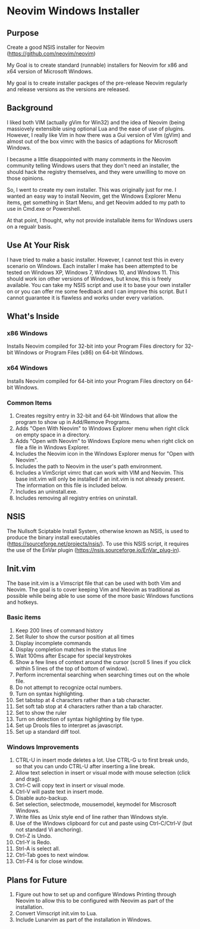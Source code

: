 # Neovim Windows Installer

## Purpose
Create a good NSIS installer for Neovim (https://github.com/neovim/neovim)

My Goal is to create standard (runnable) installers for Neovim for x86 and x64 version of Microsoft Windows.

My goal is to create installer packges of the pre-release Neovim regularly and release versions as the versions are released.

## Background
I liked both VIM (actually gVim for Win32) and the idea of Neovim (being massiovely extensible using optional Lua and the ease of use of plugins.  However, I really like Vim in how there was a Gui version of Vim (gVim) and almost out of the box vimrc with the basics of adaptions for Microsoft Windows.

I becasme a little disappointed with many comments in the Neovim community telling Windows users that they don't need an installer, the should hack the registry themselves, and they were unwilling to move on those opinions.

So, I went to create my own installer.  This was originally just for me.  I wanted an easy way to install Neovim, get the Windows Explorer Menu items, get something in Start Menu, and get Neovim added to my path to use in Cmd.exe or Powershell.

At that point, I thought, why not provide installable items for Windows users on a regualr basis.

## Use At Your Risk
I have tried to make a basic installer.  However, I cannot test this in every scenario on Windows.  Each installer I make has been attempted to be tested on Windows XP, Windows 7, Windows 10, and Windows 11.  This should work ion other versions of Windows, but know, this is freely available.  You can take my NSIS script and use it to base your own installer on or you can offer me some feedback and I can improve this script.  But I cannot guarantee it is flawless and works under every variation.

## What's Inside
### x86 Windows
Installs Neovim compiled for 32-bit into your Program Files directory for 32-bit Windows or Program Files (x86) on 64-bit Windows.

### x64 Windows
Installs Neovim compiled for 64-bit into your Program Files directory on 64-bit Windows.

### Common Items
1. Creates regsitry entry in 32-bit and 64-bit Windows that allow the program to show up in Add/Remove Programs.
2. Adds "Open With Neovim" to Windows Explorer menu when right click on empty space in a directory.
3. Adds "Open with Neovim" to Windows Explore menu when right click on file a file in Windows Explorer.
4. Includes the Neovim icon in the Windows Explorer menus for "Open with Neovim".
5. Includes the path to Neovim in the user's path environment.
6. Includes a VimScript vimrc that can work with VIM and Neovim.  This base init.vim will only be installed if an init.vim is not already present.  The information on this file is included below.
7. Includes an uninstall.exe.
8. Includes removing all registry entries on uninstall.

## NSIS
The Nullsoft Sciptable Install System, otherwise known as NSIS, is used to produce the binary install executables (https://sourceforge.net/projects/nsis/).  To use this NSIS script, it requires the use of the EnVar plugin (https://nsis.sourceforge.io/EnVar_plug-in).

## Init.vim
The base init.vim is a Vimscript file that can be used with both Vim and Neovim.  The goal is to cover keeping Vim and Neovim as traditional as possible while being able to use some of the more basic Windows functions and hotkeys.

### Basic items
1. Keep 200 lines of command history
2. Set Ruler to show the cursor position at all times
3. Display incomplete commands
4. Display completion matches in the status line
5. Wait 100ms after Escape for special keystrokes
6. Show a few lines of context around the cursor (scroll 5 lines if you click within 5 lines of the top of bottom of window).
7. Perform incremental searching when searching times out on the whole file.
8. Do not attempt to recognize octal numbers.
9. Turn on syntax highlighting.
10. Set tabstop at 4 characters rather than a tab character.
11. Set soft tab stop at 4 characters rather than a tab character.
12. Set to show the ruler
13. Turn on detection of syntax highlighting by file type.
14. Set up Drools files to interpret as javascript.
15. Set up a standard diff tool.

### Windows Improvements
1. CTRL-U in insert mode deletes a lot.  Use CTRL-G u to first break undo, so that you can undo CTRL-U after inserting a line break.
2. Allow text selection in insert or visual mode with mouse selection (click and drag).
3. Ctrl-C will copy text in insert or visual mode.
4. Ctrl-V will paste text in insert mode.
5. Disable auto-backup.
6. Set selection, selectmode, mousemodel, keymodel for Miscrosoft Windows.
7. Write files as Unix style end of line rather than Windows style.
8. Use of the Windows clipboard for cut and paste using Ctrl-C/Ctrl-V (but not standard Vi anchoring).
9. Ctrl-Z is Undo.
10. Ctrl-Y is Redo.
11. Strl-A is select all.
12. Ctrl-Tab goes to next window.
13. Ctrl-F4 is for close window.

## Plans for Future
1. Figure out how to set up and configure Windows Printing through Neovim to allow this to be configured with Neovim as part of the installation.
2. Convert Vimscript init.vim to Lua.
3. Include Lunarvim as part of the installation in Windows.
